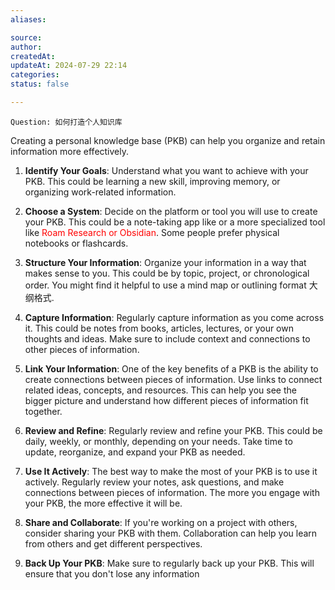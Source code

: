 ```yaml
---
aliases: 

source: 
author: 
createdAt: 
updateAt: 2024-07-29 22:14
categories: 
status: false

---
```


```tg
Question: 如何打造个人知识库
```

Creating a personal knowledge base (PKB) can help you organize and retain information more effectively.

1. **Identify Your Goals**: Understand what you want to achieve with your PKB. This could be learning a new skill, improving memory, or organizing work-related information.

2. **Choose a System**: Decide on the platform or tool you will use to create your PKB. This could be a note-taking app like  or a more specialized tool like <font color="#ff0000">Roam Research or Obsidian</font>. Some people prefer physical notebooks or flashcards.

3. **Structure Your Information**: Organize your information in a way that makes sense to you. This could be by topic, project, or chronological order. You might find it helpful to use a mind map or outlining format 大纲格式.

4. **Capture Information**:  Regularly capture information as you come across it. This could be notes from books, articles, lectures, or your own thoughts and ideas. Make sure to include context and connections to other pieces of information.

5. **Link Your Information**: One of the key benefits of a PKB is the ability to create connections between pieces of information. Use links to connect related ideas, concepts, and resources. This can help you see the bigger picture and understand how different pieces of information fit together.

6. **Review and Refine**: Regularly review and refine your PKB. This could be daily, weekly, or monthly, depending on your needs. Take time to update, reorganize, and expand your PKB as needed.

7. **Use It Actively**: The best way to make the most of your PKB is to use it actively. Regularly review your notes, ask questions, and make connections between pieces of information. The more you engage with your PKB, the more effective it will be.

8. **Share and Collaborate**: If you're working on a project with others, consider sharing your PKB with them. Collaboration can help you learn from others and get different perspectives.

9. **Back Up Your PKB**: Make sure to regularly back up your PKB. This will ensure that you don't lose any information
